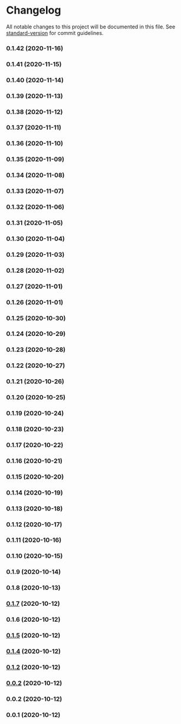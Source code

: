 # Changelog

All notable changes to this project will be documented in this file. See [standard-version](https://github.com/conventional-changelog/standard-version) for commit guidelines.

### 0.1.42 (2020-11-16)

### 0.1.41 (2020-11-15)

### 0.1.40 (2020-11-14)

### 0.1.39 (2020-11-13)

### 0.1.38 (2020-11-12)

### 0.1.37 (2020-11-11)

### 0.1.36 (2020-11-10)

### 0.1.35 (2020-11-09)

### 0.1.34 (2020-11-08)

### 0.1.33 (2020-11-07)

### 0.1.32 (2020-11-06)

### 0.1.31 (2020-11-05)

### 0.1.30 (2020-11-04)

### 0.1.29 (2020-11-03)

### 0.1.28 (2020-11-02)

### 0.1.27 (2020-11-01)

### 0.1.26 (2020-11-01)

### 0.1.25 (2020-10-30)

### 0.1.24 (2020-10-29)

### 0.1.23 (2020-10-28)

### 0.1.22 (2020-10-27)

### 0.1.21 (2020-10-26)

### 0.1.20 (2020-10-25)

### 0.1.19 (2020-10-24)

### 0.1.18 (2020-10-23)

### 0.1.17 (2020-10-22)

### 0.1.16 (2020-10-21)

### 0.1.15 (2020-10-20)

### 0.1.14 (2020-10-19)

### 0.1.13 (2020-10-18)

### 0.1.12 (2020-10-17)

### 0.1.11 (2020-10-16)

### 0.1.10 (2020-10-15)

### 0.1.9 (2020-10-14)

### 0.1.8 (2020-10-13)

### [0.1.7](https://github.com/pahud/cdk-efs-assets/compare/v0.1.6...v0.1.7) (2020-10-12)

### 0.1.6 (2020-10-12)

### [0.1.5](https://github.com/pahud/cdk-efs-assets/compare/v0.1.4...v0.1.5) (2020-10-12)

### [0.1.4](https://github.com/pahudnet/cdk-efs-assets/compare/v0.1.2...v0.1.4) (2020-10-12)

### [0.1.2](https://github.com/pahudnet/cdk-efs-assets/compare/v0.1.0...v0.1.2) (2020-10-12)

### [0.0.2](https://github.com/pahudnet/cdk-efs-assets/compare/v0.0.1...v0.0.2) (2020-10-12)

### 0.0.2 (2020-10-12)

### 0.0.1 (2020-10-12)
